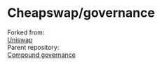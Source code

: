 # Cheapswap/governance

Forked from: <br>
[Uniswap](https://github.com/Uniswap/governance) <br>
Parent repository: <br>
[Compound governance](https://github.com/compound-finance/compound-protocol/tree/v2.8.1)
